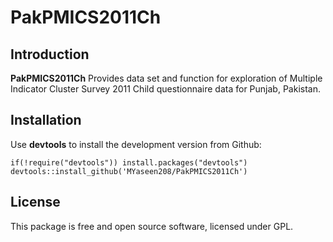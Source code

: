 # PakPMICS2011Ch
## Introduction

**PakPMICS2011Ch** Provides data set and function for exploration of Multiple Indicator Cluster Survey 2011 Child questionnaire data for Punjab, Pakistan.

## Installation
Use **devtools** to install the development version from Github:

```{r}
if(!require("devtools")) install.packages("devtools")
devtools::install_github('MYaseen208/PakPMICS2011Ch')
```

## License
This package is free and open source software, licensed under GPL.
